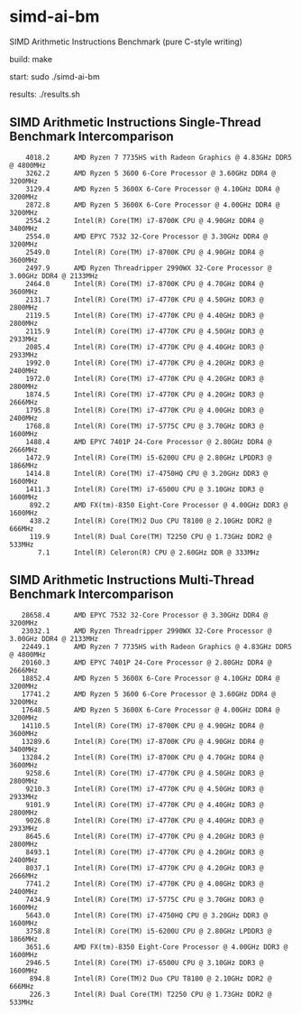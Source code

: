 # simd-ai-bm
SIMD Arithmetic Instructions Benchmark
(pure C-style writing)

build:
	make

start:
	sudo ./simd-ai-bm

results:
	./results.sh

SIMD Arithmetic Instructions Single-Thread Benchmark Intercomparison
-------------------------------------------------------------------
        4018.2		AMD Ryzen 7 7735HS with Radeon Graphics @ 4.83GHz DDR5 @ 4800MHz
        3262.2		AMD Ryzen 5 3600 6-Core Processor @ 3.60GHz DDR4 @ 3200MHz
        3129.4		AMD Ryzen 5 3600X 6-Core Processor @ 4.10GHz DDR4 @ 3200MHz
        2872.8		AMD Ryzen 5 3600X 6-Core Processor @ 4.00GHz DDR4 @ 3200MHz
        2554.2		Intel(R) Core(TM) i7-8700K CPU @ 4.90GHz DDR4 @ 3400MHz
        2554.0		AMD EPYC 7532 32-Core Processor @ 3.30GHz DDR4 @ 3200MHz
        2549.0		Intel(R) Core(TM) i7-8700K CPU @ 4.90GHz DDR4 @ 3600MHz
        2497.9		AMD Ryzen Threadripper 2990WX 32-Core Processor @ 3.00GHz DDR4 @ 2133MHz
        2464.0		Intel(R) Core(TM) i7-8700K CPU @ 4.70GHz DDR4 @ 3600MHz
        2131.7		Intel(R) Core(TM) i7-4770K CPU @ 4.50GHz DDR3 @ 2800MHz
        2119.5		Intel(R) Core(TM) i7-4770K CPU @ 4.40GHz DDR3 @ 2800MHz
        2115.9		Intel(R) Core(TM) i7-4770K CPU @ 4.50GHz DDR3 @ 2933MHz
        2085.4		Intel(R) Core(TM) i7-4770K CPU @ 4.40GHz DDR3 @ 2933MHz
        1992.0		Intel(R) Core(TM) i7-4770K CPU @ 4.20GHz DDR3 @ 2400MHz
        1972.0		Intel(R) Core(TM) i7-4770K CPU @ 4.20GHz DDR3 @ 2800MHz
        1874.5		Intel(R) Core(TM) i7-4770K CPU @ 4.20GHz DDR3 @ 2666MHz
        1795.8		Intel(R) Core(TM) i7-4770K CPU @ 4.00GHz DDR3 @ 2400MHz
        1768.8		Intel(R) Core(TM) i7-5775C CPU @ 3.70GHz DDR3 @ 1600MHz
        1488.4		AMD EPYC 7401P 24-Core Processor @ 2.80GHz DDR4 @ 2666MHz
        1472.9		Intel(R) Core(TM) i5-6200U CPU @ 2.80GHz LPDDR3 @ 1866MHz
        1414.8		Intel(R) Core(TM) i7-4750HQ CPU @ 3.20GHz DDR3 @ 1600MHz
        1411.3		Intel(R) Core(TM) i7-6500U CPU @ 3.10GHz DDR3 @ 1600MHz
         892.2		AMD FX(tm)-8350 Eight-Core Processor @ 4.00GHz DDR3 @ 1600MHz
         438.2		Intel(R) Core(TM)2 Duo CPU T8100 @ 2.10GHz DDR2 @ 666MHz
         119.9		Intel(R) Dual Core(TM) T2250 CPU @ 1.73GHz DDR2 @ 533MHz
           7.1		Intel(R) Celeron(R) CPU @ 2.60GHz DDR @ 333MHz

SIMD Arithmetic Instructions Multi-Thread Benchmark Intercomparison
-------------------------------------------------------------------
       28658.4		AMD EPYC 7532 32-Core Processor @ 3.30GHz DDR4 @ 3200MHz
       23032.1		AMD Ryzen Threadripper 2990WX 32-Core Processor @ 3.00GHz DDR4 @ 2133MHz
       22449.1		AMD Ryzen 7 7735HS with Radeon Graphics @ 4.83GHz DDR5 @ 4800MHz
       20160.3		AMD EPYC 7401P 24-Core Processor @ 2.80GHz DDR4 @ 2666MHz
       18852.4		AMD Ryzen 5 3600X 6-Core Processor @ 4.10GHz DDR4 @ 3200MHz
       17741.2		AMD Ryzen 5 3600 6-Core Processor @ 3.60GHz DDR4 @ 3200MHz
       17648.5		AMD Ryzen 5 3600X 6-Core Processor @ 4.00GHz DDR4 @ 3200MHz
       14110.5		Intel(R) Core(TM) i7-8700K CPU @ 4.90GHz DDR4 @ 3600MHz
       13289.6		Intel(R) Core(TM) i7-8700K CPU @ 4.90GHz DDR4 @ 3400MHz
       13284.2		Intel(R) Core(TM) i7-8700K CPU @ 4.70GHz DDR4 @ 3600MHz
        9258.6		Intel(R) Core(TM) i7-4770K CPU @ 4.50GHz DDR3 @ 2800MHz
        9210.3		Intel(R) Core(TM) i7-4770K CPU @ 4.50GHz DDR3 @ 2933MHz
        9101.9		Intel(R) Core(TM) i7-4770K CPU @ 4.40GHz DDR3 @ 2800MHz
        9026.8		Intel(R) Core(TM) i7-4770K CPU @ 4.40GHz DDR3 @ 2933MHz
        8645.6		Intel(R) Core(TM) i7-4770K CPU @ 4.20GHz DDR3 @ 2800MHz
        8493.1		Intel(R) Core(TM) i7-4770K CPU @ 4.20GHz DDR3 @ 2400MHz
        8037.1		Intel(R) Core(TM) i7-4770K CPU @ 4.20GHz DDR3 @ 2666MHz
        7741.2		Intel(R) Core(TM) i7-4770K CPU @ 4.00GHz DDR3 @ 2400MHz
        7434.9		Intel(R) Core(TM) i7-5775C CPU @ 3.70GHz DDR3 @ 1600MHz
        5643.0		Intel(R) Core(TM) i7-4750HQ CPU @ 3.20GHz DDR3 @ 1600MHz
        3758.8		Intel(R) Core(TM) i5-6200U CPU @ 2.80GHz LPDDR3 @ 1866MHz
        3651.6		AMD FX(tm)-8350 Eight-Core Processor @ 4.00GHz DDR3 @ 1600MHz
        2946.5		Intel(R) Core(TM) i7-6500U CPU @ 3.10GHz DDR3 @ 1600MHz
         894.8		Intel(R) Core(TM)2 Duo CPU T8100 @ 2.10GHz DDR2 @ 666MHz
         226.3		Intel(R) Dual Core(TM) T2250 CPU @ 1.73GHz DDR2 @ 533MHz


